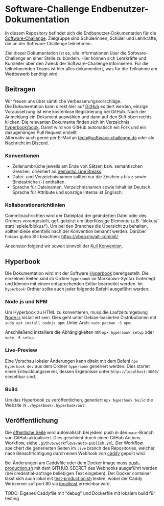 # Software-Challenge Endbenutzer-Dokumentation 

In diesem Repository befindet sich die Endbenutzer-Dokumentation 
für die [Software-Challenge](https://software-challenge.de).
Zielgruppe sind Schülerinnen, Schüler und Lehrkräfte,
die an der Software-Challenge teilnehmen.

Ziel dieser Dokumentation ist es,
alle Informationen über die Software-Challenge an einer Stelle zu bündeln.
Hier können sich Lehrkräfte und Kursleiter über den Zweck der Software-Challenge informieren.
Für die teilnehmenden Teams ist hier alles dokumentiert,
was für die Teilnahme am Wettbewerb benötigt wird.

## Beitragen

Wir freuen uns über sämtliche Verbesserungsvorschläge.  
Die Dokumentation kann direkt hier 
auf [GitHub](https://github.com/software-challenge/docs/blob/main/hyperbook/book) editiert werden,
einzige Voraussetzung ist eine kostenlose Registrierung bei GitHub.
Nach der Anmeldung ein Dokument auswählen 
und dann auf den Stift oben rechts klicken.
Die relevanten Dokumente finden sich im Verzeichnis [hyperbook/book](./hyperbook/book).
Damit wird von GitHub automatisch ein Fork 
und ein dazugehöriges Pull Request erstellt.  
Alternativ auch gerne per E-Mail an <tech@software-challenge.de> 
oder als Nachricht im [Discord](https://discord.gg/jhyF7EU).

### Konventionen
- Zeilenumbrüche jeweils am Ende von Sätzen bzw. semantischen Grenzen,
  orientiert an [Semantic Line Breaks](https://sembr.org).
- Datei- und Verzeichnisnamen sollten nur die Zeichen `a` bis `z` 
  sowie Bindestriche (`-`) enthalten.
- Sprache für Dateinamen, Verzeichnisnamen sowie Inhalt ist Deutsch.
  Sprache für Attribute und sonstige Interna ist Englisch.

### Kollaborationsrichtlinien

Commitnachrichten wird der Dateipfad der geänderten Datei oder des Ordners vorangestellt, 
ggf. gekürzt um überflüssige Elemente (z.B. 'blokus/' statt 'spiele/blokus/').
Um bei den Branches die Übersicht zu behalten,
sollten diese ebenfalls nach der Konvention benannt werden.
Darüber hinaus guten Stil beachten: https://cbea.ms/git-commit/

Ansonsten folgend wir soweit sinnvoll der [Kull Konvention](https://kull.jfischer.org).

## Hyperbook
Die Dokumentation wird mit der Software [Hyperbook](https://hyperbook.openpatch.org/) bereitgestellt.
Die einzelnen Seiten sind im Ordner `hyperbook` im Markdown-Syntax hinterlegt 
und können mit einem entsprechenden Editor bearbeitet werden.
Im `hyperbook`-Ordner sollte auch jeder folgende Befehl ausgeführt werden.

### Node.js und NPM
Um Hyperbook zu HTML zu konvertieren, 
muss die Laufzeitumgebung [Node.js](https://nodejs.org/en/) installiert sein.
Dies geht unter Debian-basierten Distributionen mit `sudo apt install nodejs npm`.
Unter Arch: `sudo pacman -S npm`

Anschließend installiere die Abhängigkeiten mit 
`npx hyperbook setup` oder `make -B setup`.

### Live-Preview
Eine Vorschau lokaler Änderungen kann direkt mit dem Befehl `npx hyperbook dev` 
aus dem Ordner `hyperbook` generiert werden.
Dies startet einen Entwicklungsserver,
dessen Ergebnisse unter `http://localhost:3000/` einsehbar sind.

### Build
Um das Hyperbook zu veröffentlichen,
generiert `npx hyperbook build` die Website in `./hyperbook/.hyperbook/out`.

## Veröffentlichung

Die [öffentliche Seite](https://docs.software-challenge.de) 
wird automatisch bei jedem push in den `main`-Branch von GitHub aktualisiert.
Dies geschieht durch einen GitHub Actions Workflow,
siehe `.github/workflows/auto-publish.yml`. 
Der Workflow speichert die generierten Seiten im `live` branch des Repositories,
welcher nach Benachrichtigung durch einen Webhook von [caddy](./Caddyfile) gepullt wird.

Bei Änderungen am Caddyfile oder dem Docker image 
muss [push-production.sh](./bin/push-production.sh) mit dem GITHUB_SECRET des Webhooks ausgeführt werden
(bei credential-abfrage beliebigen Text eingeben).
Der Docker container lässt sich auch lokal mit [test-production.sh](./bin/test-production.sh) testen,
wobei der Caddy Webserver auf port 80 via [localhost](http://localhost) erreichbar wird.

TODO: Eigenes Caddyfile mit "debug" und Dockerfile mit lokalem build für testing
